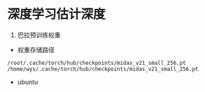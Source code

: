 # 深度学习估计深度

1. 巴拉预训练权重

- 权重存储路径

```
/root/.cache/torch/hub/checkpoints/midas_v21_small_256.pt
/home/wys/.cache/torch/hub/checkpoints/midas_v21_small_256.pt
```

- ubuntu